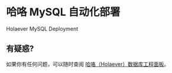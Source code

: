哈咯 MySQL 自动化部署
==============================
Holaever MySQL Deployment



有疑惑?
----------

如果你有任何问题，可以随时查阅
[哈咯（Holaever）数据库工程面板](https://trello.com/b/h0rHIVo0)。
